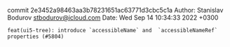 commit 2e3452a98463aa3b78231651ac63771d3cbc5c1a
Author: Stanislav Bodurov <stbodurov@icloud.com>
Date:   Wed Sep 14 10:34:33 2022 +0300

    feat(ui5-tree): introduce `accessibleName` and  `accessibleNameRef` properties (#5804)
